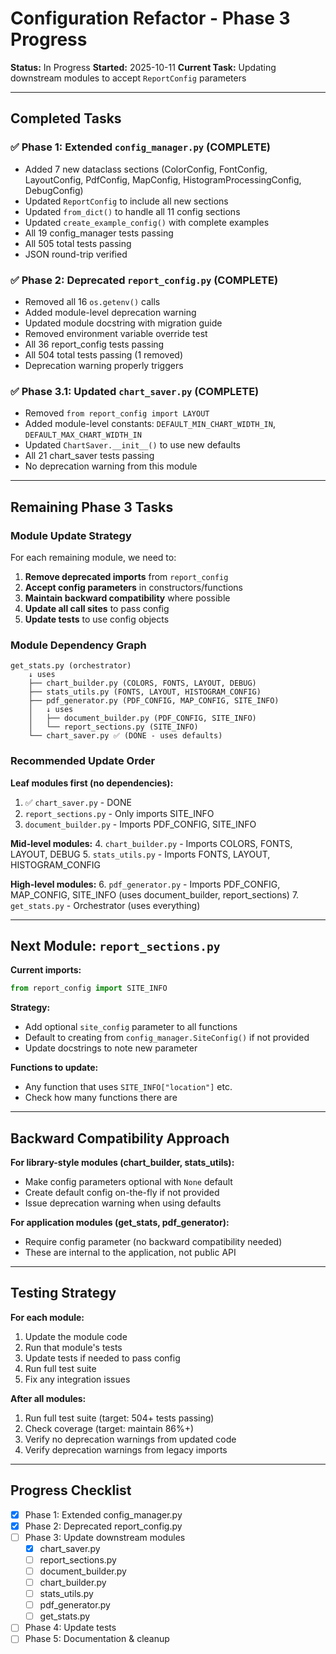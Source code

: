 # Configuration Refactor - Phase 3 Progress

**Status:** In Progress
**Started:** 2025-10-11
**Current Task:** Updating downstream modules to accept `ReportConfig` parameters

---

## Completed Tasks

### ✅ Phase 1: Extended `config_manager.py` (COMPLETE)
- Added 7 new dataclass sections (ColorConfig, FontConfig, LayoutConfig, PdfConfig, MapConfig, HistogramProcessingConfig, DebugConfig)
- Updated `ReportConfig` to include all new sections
- Updated `from_dict()` to handle all 11 config sections
- Updated `create_example_config()` with complete examples
- All 19 config_manager tests passing
- All 505 total tests passing
- JSON round-trip verified

### ✅ Phase 2: Deprecated `report_config.py` (COMPLETE)
- Removed all 16 `os.getenv()` calls
- Added module-level deprecation warning
- Updated module docstring with migration guide
- Removed environment variable override test
- All 36 report_config tests passing
- All 504 total tests passing (1 removed)
- Deprecation warning properly triggers

### ✅ Phase 3.1: Updated `chart_saver.py` (COMPLETE)
- Removed `from report_config import LAYOUT`
- Added module-level constants: `DEFAULT_MIN_CHART_WIDTH_IN`, `DEFAULT_MAX_CHART_WIDTH_IN`
- Updated `ChartSaver.__init__()` to use new defaults
- All 21 chart_saver tests passing
- No deprecation warning from this module

---

## Remaining Phase 3 Tasks

### Module Update Strategy

For each remaining module, we need to:
1. **Remove deprecated imports** from `report_config`
2. **Accept config parameters** in constructors/functions
3. **Maintain backward compatibility** where possible
4. **Update all call sites** to pass config
5. **Update tests** to use config objects

### Module Dependency Graph

```
get_stats.py (orchestrator)
    ↓ uses
    ├── chart_builder.py (COLORS, FONTS, LAYOUT, DEBUG)
    ├── stats_utils.py (FONTS, LAYOUT, HISTOGRAM_CONFIG)
    ├── pdf_generator.py (PDF_CONFIG, MAP_CONFIG, SITE_INFO)
    │   ↓ uses
    │   ├── document_builder.py (PDF_CONFIG, SITE_INFO)
    │   └── report_sections.py (SITE_INFO)
    └── chart_saver.py ✅ (DONE - uses defaults)
```

### Recommended Update Order

**Leaf modules first (no dependencies):**
1. ✅ `chart_saver.py` - DONE
2. `report_sections.py` - Only imports SITE_INFO
3. `document_builder.py` - Imports PDF_CONFIG, SITE_INFO

**Mid-level modules:**
4. `chart_builder.py` - Imports COLORS, FONTS, LAYOUT, DEBUG
5. `stats_utils.py` - Imports FONTS, LAYOUT, HISTOGRAM_CONFIG

**High-level modules:**
6. `pdf_generator.py` - Imports PDF_CONFIG, MAP_CONFIG, SITE_INFO (uses document_builder, report_sections)
7. `get_stats.py` - Orchestrator (uses everything)

---

## Next Module: `report_sections.py`

**Current imports:**
```python
from report_config import SITE_INFO
```

**Strategy:**
- Add optional `site_config` parameter to all functions
- Default to creating from `config_manager.SiteConfig()` if not provided
- Update docstrings to note new parameter

**Functions to update:**
- Any function that uses `SITE_INFO["location"]` etc.
- Check how many functions there are

---

## Backward Compatibility Approach

**For library-style modules (chart_builder, stats_utils):**
- Make config parameters optional with `None` default
- Create default config on-the-fly if not provided
- Issue deprecation warning when using defaults

**For application modules (get_stats, pdf_generator):**
- Require config parameter (no backward compatibility needed)
- These are internal to the application, not public API

---

## Testing Strategy

**For each module:**
1. Update the module code
2. Run that module's tests
3. Update tests if needed to pass config
4. Run full test suite
5. Fix any integration issues

**After all modules:**
1. Run full test suite (target: 504+ tests passing)
2. Check coverage (target: maintain 86%+)
3. Verify no deprecation warnings from updated code
4. Verify deprecation warnings from legacy imports

---

## Progress Checklist

- [x] Phase 1: Extended config_manager.py
- [x] Phase 2: Deprecated report_config.py
- [ ] Phase 3: Update downstream modules
  - [x] chart_saver.py
  - [ ] report_sections.py
  - [ ] document_builder.py
  - [ ] chart_builder.py
  - [ ] stats_utils.py
  - [ ] pdf_generator.py
  - [ ] get_stats.py
- [ ] Phase 4: Update tests
- [ ] Phase 5: Documentation & cleanup
